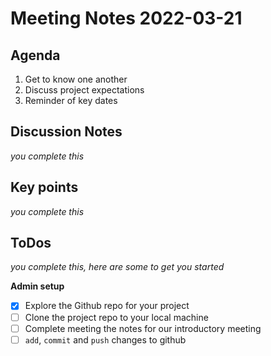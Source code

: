 # Meeting Notes 2022-03-21


## Agenda 

1. Get to know one another
2. Discuss project expectations
3. Reminder of key dates


## Discussion Notes 

_you complete this_


## Key points

_you complete this_ 


## ToDos

_you complete this, here are some to get you started_


**Admin setup**

- [x] Explore the Github repo for your project
- [ ] Clone the project repo to your local machine
- [ ] Complete meeting the notes for our introductory meeting 
- [ ] `add`, `commit` and `push` changes to github 

